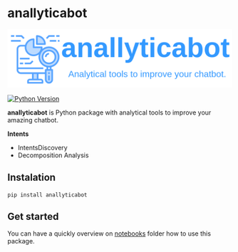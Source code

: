 # anallyticabot

![](images/anallyticabot_logo.png)

[![Python Version](https://img.shields.io/pypi/pyversions/Django)](https://pypi.org/project/pandas/)

**anallyticabot** is Python package with analytical tools to improve your amazing chatbot.

**Intents**
- IntentsDiscovery
- Decomposition Analysis

## Instalation

```
pip install anallyticabot
```

## Get started

You can have a quickly overview on [notebooks](notebooks) folder how to use this package.

